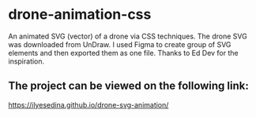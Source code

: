 # drone-animation-css
An animated SVG (vector) of a drone via CSS techniques. 
The drone SVG was downloaded from UnDraw. I used Figma to create group of SVG elements and then exported them as one file.
Thanks to Ed Dev for the inspiration.

## The project can be viewed on the following link:
https://ilyesedina.github.io/drone-svg-animation/
